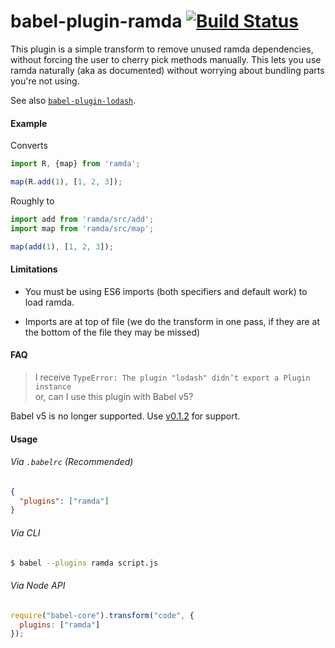 babel-plugin-ramda [![Build Status](https://travis-ci.org/megawac/babel-plugin-ramda.svg?branch=master)](https://travis-ci.org/megawac/babel-plugin-ramda)
==============

This plugin is a simple transform to remove unused ramda dependencies, without forcing the user to cherry pick methods manually. This lets you use ramda naturally (aka as documented) without worrying about bundling parts you're not using.

See also [`babel-plugin-lodash`](https://github.com/megawac/babel-plugin-lodash).

#### Example

Converts

```js
import R, {map} from 'ramda';

map(R.add(1), [1, 2, 3]);
```

Roughly to 

```js
import add from 'ramda/src/add';
import map from 'ramda/src/map';

map(add(1), [1, 2, 3]);
```


#### Limitations

- You must be using ES6 imports (both specifiers and default work) to load ramda.

- Imports are at top of file (we do the transform in one pass, if they are at the bottom of the file they may be missed)

#### FAQ

> I receive `TypeError: The plugin "lodash" didn’t export a Plugin instance`<br>
> or, can I use this plugin with Babel v5?

Babel v5 is no longer supported. Use [v0.1.2](https://github.com/megawac/babel-plugin-ramda/releases/tag/v0.1.2) for support.

#### Usage

###### Via `.babelrc` (Recommended)

```json
{
  "plugins": ["ramda"]
}
```

###### Via CLI

```sh
$ babel --plugins ramda script.js
```

###### Via Node API

```javascript
require("babel-core").transform("code", {
  plugins: ["ramda"]
});
```
